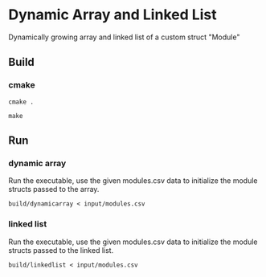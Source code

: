 # Dynamic Array and Linked List

Dynamically growing array and linked list of a custom struct "Module"

## Build

### cmake

`cmake .`

`make`

## Run

### dynamic array

Run the executable, use the given modules.csv data to initialize the 
module structs passed to the array.

`build/dynamicarray < input/modules.csv`

### linked list

Run the executable, use the given modules.csv data to initialize the 
module structs passed to the linked list.

`build/linkedlist < input/modules.csv`
